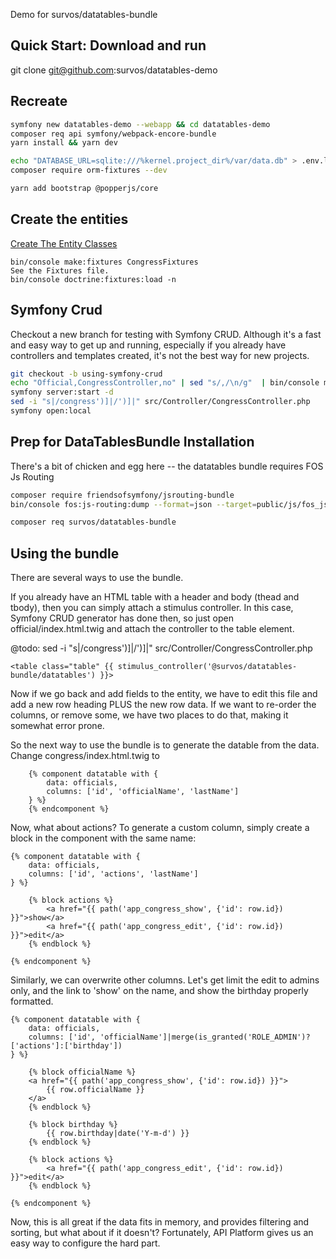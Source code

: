Demo for survos/datatables-bundle

## Quick Start: Download and run
git clone git@github.com:survos/datatables-demo

## Recreate

```bash
symfony new datatables-demo --webapp && cd datatables-demo
composer req api symfony/webpack-encore-bundle
yarn install && yarn dev

echo "DATABASE_URL=sqlite:///%kernel.project_dir%/var/data.db" > .env.local
composer require orm-fixtures --dev 

yarn add bootstrap @popperjs/core
```

## Create the entities 

[Create The Entity Classes](01-create-entities.md)

```
bin/console make:fixtures CongressFixtures
See the Fixtures file.
bin/console doctrine:fixtures:load -n 
```

## Symfony Crud

Checkout a new branch for testing with Symfony CRUD.  Although it's a fast and easy way to get up and running, especially if you already have controllers and templates created, it's not the best way for new projects.  

```bash
git checkout -b using-symfony-crud
echo "Official,CongressController,no" | sed "s/,/\n/g"  | bin/console make:crud
symfony server:start -d
sed -i "s|/congress')]|/')]|" src/Controller/CongressController.php
symfony open:local
```

## Prep for DataTablesBundle Installation

There's a bit of chicken and egg here -- the datatables bundle requires FOS Js Routing

```bash
composer require friendsofsymfony/jsrouting-bundle
bin/console fos:js-routing:dump --format=json --target=public/js/fos_js_routes.json

composer req survos/datatables-bundle
```

## Using the bundle

There are several ways to use the bundle.  

If you already have an HTML table with a header and body (thead and tbody), then you can simply attach a stimulus controller.  In this case, Symfony CRUD generator has done then, so just open official/index.html.twig and attach the controller to the table element.

@todo: sed -i "s|/congress')]|/')]|" src/Controller/CongressController.php

    <table class="table" {{ stimulus_controller('@survos/datatables-bundle/datatables') }}>

Now if we go back and add fields to the entity, we have to edit this file and add a new row heading PLUS the new row data.  If we want to re-order the columns, or remove some, we have two places to do that, making it somewhat error prone.

So the next way to use the bundle is to generate the datable from the data.  Change congress/index.html.twig to 
```twig
    {% component datatable with {
        data: officials,
        columns: ['id', 'officialName', 'lastName']
    } %}
    {% endcomponent %}
```

Now, what about actions?  To generate a custom column, simply create a block in the component with the same name:

    {% component datatable with {
        data: officials,
        columns: ['id', 'actions', 'lastName']
    } %}

        {% block actions %}
            <a href="{{ path('app_congress_show', {'id': row.id}) }}">show</a>
            <a href="{{ path('app_congress_edit', {'id': row.id}) }}">edit</a>
        {% endblock %}

    {% endcomponent %}


Similarly, we can overwrite other columns.  Let's get limit the edit to admins only, and the link to 'show' on the name, and show the birthday properly formatted.

    {% component datatable with {
        data: officials,
        columns: ['id', 'officialName']|merge(is_granted('ROLE_ADMIN')?['actions']:['birthday'])
    } %}

        {% block officialName %}
        <a href="{{ path('app_congress_show', {'id': row.id}) }}">
            {{ row.officialName }}
        </a>
        {% endblock %}

        {% block birthday %}
            {{ row.birthday|date('Y-m-d') }}
        {% endblock %}

        {% block actions %}
            <a href="{{ path('app_congress_edit', {'id': row.id}) }}">edit</a>
        {% endblock %}

    {% endcomponent %}

Now, this is all great if the data fits in memory, and provides filtering and sorting, but what about if it doesn't?  Fortunately, API Platform gives us an easy way to configure the hard part.

